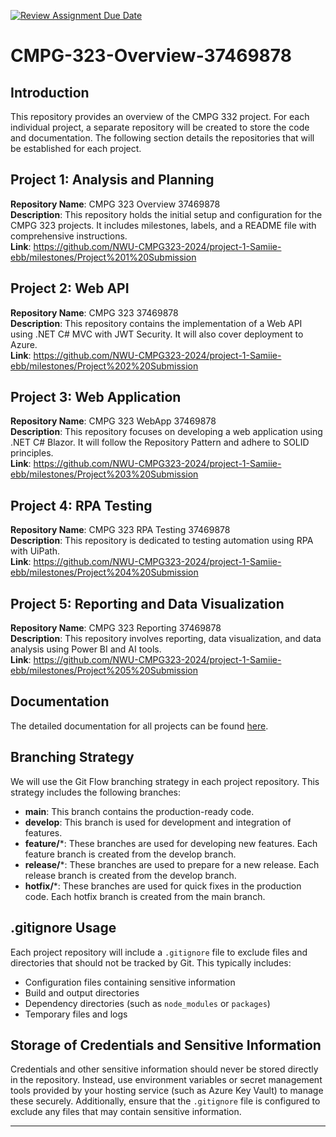 [![Review Assignment Due Date](https://classroom.github.com/assets/deadline-readme-button-22041afd0340ce965d47ae6ef1cefeee28c7c493a6346c4f15d667ab976d596c.svg)](https://classroom.github.com/a/h7CYPb85)
# CMPG-323-Overview-37469878

## Introduction

This repository provides an overview of the CMPG 332 project. For each individual project, a separate repository will be created to store the code and documentation. The following section details the repositories that will be established for each project.

## Project 1: Analysis and Planning
**Repository Name**: CMPG 323 Overview 37469878  
**Description**: This repository holds the initial setup and configuration for the CMPG 323 projects. It includes milestones, labels, and a README file with comprehensive instructions.  
**Link**: https://github.com/NWU-CMPG323-2024/project-1-Samiie-ebb/milestones/Project%201%20Submission

## Project 2: Web API
**Repository Name**: CMPG 323 37469878  
**Description**: This repository contains the implementation of a Web API using .NET C# MVC with JWT Security. It will also cover deployment to Azure.  
**Link**: https://github.com/NWU-CMPG323-2024/project-1-Samiie-ebb/milestones/Project%202%20Submission

## Project 3: Web Application
**Repository Name**: CMPG 323 WebApp 37469878  
**Description**: This repository focuses on developing a web application using .NET C# Blazor. It will follow the Repository Pattern and adhere to SOLID principles.  
**Link**: https://github.com/NWU-CMPG323-2024/project-1-Samiie-ebb/milestones/Project%203%20Submission

## Project 4: RPA Testing
**Repository Name**: CMPG 323 RPA Testing 37469878  
**Description**: This repository is dedicated to testing automation using RPA with UiPath.  
**Link**: https://github.com/NWU-CMPG323-2024/project-1-Samiie-ebb/milestones/Project%204%20Submission

## Project 5: Reporting and Data Visualization
**Repository Name**: CMPG 323 Reporting 37469878  
**Description**: This repository involves reporting, data visualization, and data analysis using Power BI and AI tools.  
**Link**: https://github.com/NWU-CMPG323-2024/project-1-Samiie-ebb/milestones/Project%205%20Submission

## Documentation
The detailed documentation for all projects can be found [here](#).

## Branching Strategy
We will use the Git Flow branching strategy in each project repository. This strategy includes the following branches:
- **main**: This branch contains the production-ready code.
- **develop**: This branch is used for development and integration of features.
- **feature/***: These branches are used for developing new features. Each feature branch is created from the develop branch.
- **release/***: These branches are used to prepare for a new release. Each release branch is created from the develop branch.
- **hotfix/***: These branches are used for quick fixes in the production code. Each hotfix branch is created from the main branch.

## .gitignore Usage
Each project repository will include a `.gitignore` file to exclude files and directories that should not be tracked by Git. This typically includes:
- Configuration files containing sensitive information
- Build and output directories
- Dependency directories (such as `node_modules` or `packages`)
- Temporary files and logs

## Storage of Credentials and Sensitive Information
Credentials and other sensitive information should never be stored directly in the repository. Instead, use environment variables or secret management tools provided by your hosting service (such as Azure Key Vault) to manage these securely. Additionally, ensure that the `.gitignore` file is configured to exclude any files that may contain sensitive information.

---


